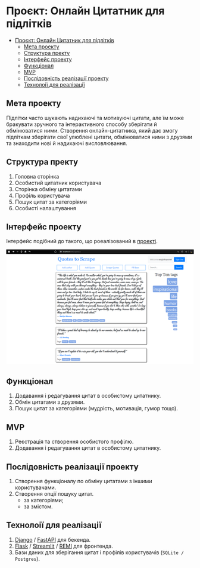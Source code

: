 # Проєкт: Онлайн Цитатник для підлітків

- [Проєкт: Онлайн Цитатник для підлітків](#проєкт-онлайн-цитатник-для-підлітків)
  - [Мета проекту](#мета-проекту)
  - [Структура пректу](#структура-пректу)
  - [Інтерфейс проекту](#інтерфейс-проекту)
  - [Функціонал](#функціонал)
  - [MVP](#mvp)
  - [Послідовність реалізації проекту](#послідовність-реалізації-проекту)
  - [Технолоії для реалізації](#технолоії-для-реалізації)
  
## Мета проекту

Підлітки часто шукають надихаючі та мотивуючі цитати, але їм може бракувати зручного та інтерактивного способу зберігати й обмінюватися ними.
Створення онлайн-цитатника, який дає змогу підліткам зберігати свої улюблені цитати, обмінюватися ними з друзями та знаходити нові й надихаючі висловлювання.

## Структура пректу

1. Головна сторінка
2. Особистий цитатник користувача
3. Сторінка обміну цитатами
4. Профіль користувача
5. Пошук цитат за категоріями
6. Особисті налаштування

## Інтерфейс проекту

Інтерфейс подібний до такого, що роеалізований в [проекті](https://github.com/sergiokapone/goit_python_web_hw10).

![quotes](./images/view.png)

## Функціонал

1. Додавання і редагування цитат в особистому цитатнику.
2. Обмін цитатами з друзями.
3. Пошук цитат за категоріями (мудрість, мотивація, гумор тощо).

## MVP

1. Реєстрація та створення особистого профілю.
2. Додавання і редагування цитат в особистому цитатнику.

## Послідовність реалізації проекту

1. Створення функціоналу по обміну цитатами з іншими користувачами.
2. Створення опції пошуку цитат.
   - за категоріями;
   - за змістом.


## Технолоії для реалізації

1. [Django](https://www.djangoproject.com/) / [FastAPI](https://fastapi.tiangolo.com/) для бекенда.
2. [Flask](https://flask.palletsprojects.com/en/3.0.x/) / [Streamlit](https://streamlit.io/) / [REMI](https://github.com/rawpython/remi) для фронтенда.
3. Бази даних для зберігання цитат і профілів користувачів (`SQLite / Postgres`).
